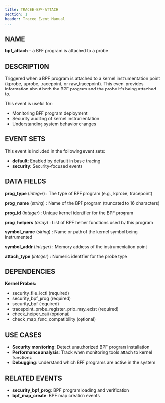 ```yaml
---
title: TRACEE-BPF-ATTACH
section: 1
header: Tracee Event Manual
...
```


## NAME

**bpf_attach** - a BPF program is attached to a probe

## DESCRIPTION

Triggered when a BPF program is attached to a kernel instrumentation point (kprobe, uprobe, tracepoint, or raw_tracepoint). This event provides information about both the BPF program and the probe it's being attached to.

This event is useful for:

- Monitoring BPF program deployment
- Security auditing of kernel instrumentation
- Understanding system behavior changes

## EVENT SETS

This event is included in the following event sets:

- **default**: Enabled by default in basic tracing
- **security**: Security-focused events

## DATA FIELDS

**prog_type** (*integer*)
: The type of BPF program (e.g., kprobe, tracepoint)

**prog_name** (*string*)
: Name of the BPF program (truncated to 16 characters)

**prog_id** (*integer*)
: Unique kernel identifier for the BPF program

**prog_helpers** (*array*)
: List of BPF helper functions used by this program

**symbol_name** (*string*)
: Name or path of the kernel symbol being instrumented

**symbol_addr** (*integer*)
: Memory address of the instrumentation point

**attach_type** (*integer*)
: Numeric identifier for the probe type

## DEPENDENCIES

**Kernel Probes:**

- security_file_ioctl (required)
- security_bpf_prog (required)
- security_bpf (required)
- tracepoint_probe_register_prio_may_exist (required)
- check_helper_call (optional)
- check_map_func_compatibility (optional)

## USE CASES

- **Security monitoring**: Detect unauthorized BPF program installation
- **Performance analysis**: Track when monitoring tools attach to kernel functions
- **Debugging**: Understand which BPF programs are active in the system

## RELATED EVENTS

- **security_bpf_prog**: BPF program loading and verification
- **bpf_map_create**: BPF map creation events
